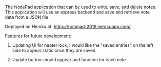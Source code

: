 The NodePad application that can be used to write, save, and delete notes. This application will use an express backend and save and retrieve note data from a JSON file.

Deployed on Heroku at: https://notepad-2019.herokuapp.com/ 

Features for future development:

1. Updating UI for neater look, I would like the "saved entries" on the left side to appear static once they are saved

2. Update button should appear and function for each note


